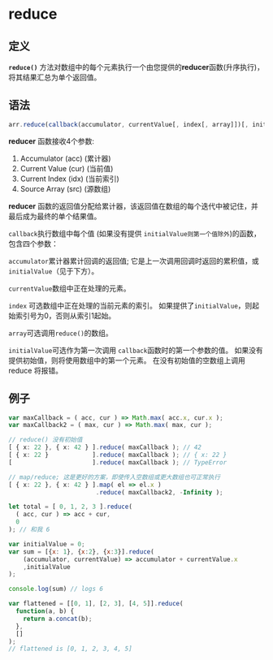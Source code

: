 # reduce

## 定义

**`reduce()`** 方法对数组中的每个元素执行一个由您提供的**reducer**函数\(升序执行\)，将其结果汇总为单个返回值。  


## 语法

```javascript
arr.reduce(callback(accumulator, currentValue[, index[, array]])[, initialValue])
```

**reducer** 函数接收4个参数:

1. Accumulator \(acc\) \(累计器\)
2. Current Value \(cur\) \(当前值\)
3. Current Index \(idx\) \(当前索引\)
4. Source Array \(src\) \(源数组\)

**reducer** 函数的返回值分配给累计器，该返回值在数组的每个迭代中被记住，并最后成为最终的单个结果值。

`callback`执行数组中每个值 \(如果没有提供 `initialValue则第一个值除外`\)的函数，包含四个参数：

`accumulator`累计器累计回调的返回值; 它是上一次调用回调时返回的累积值，或`initialValue`（见于下方）。

`currentValue`数组中正在处理的元素。

`index` 可选数组中正在处理的当前元素的索引。 如果提供了`initialValue`，则起始索引号为0，否则从索引1起始。

`array`可选调用`reduce()`的数组。

`initialValue`可选作为第一次调用 `callback`函数时的第一个参数的值。 如果没有提供初始值，则将使用数组中的第一个元素。 在没有初始值的空数组上调用 reduce 将报错。

## 例子

```typescript
var maxCallback = ( acc, cur ) => Math.max( acc.x, cur.x );
var maxCallback2 = ( max, cur ) => Math.max( max, cur );

// reduce() 没有初始值
[ { x: 22 }, { x: 42 } ].reduce( maxCallback ); // 42
[ { x: 22 }            ].reduce( maxCallback ); // { x: 22 }
[                      ].reduce( maxCallback ); // TypeError

// map/reduce; 这是更好的方案，即使传入空数组或更大数组也可正常执行
[ { x: 22 }, { x: 42 } ].map( el => el.x )
                        .reduce( maxCallback2, -Infinity );
```

```javascript
let total = [ 0, 1, 2, 3 ].reduce(
  ( acc, cur ) => acc + cur,
  0
); // 和我 6

var initialValue = 0;
var sum = [{x: 1}, {x:2}, {x:3}].reduce(
    (accumulator, currentValue) => accumulator + currentValue.x
    ,initialValue
);

console.log(sum) // logs 6
```

```javascript
var flattened = [[0, 1], [2, 3], [4, 5]].reduce(
  function(a, b) {
    return a.concat(b);
  },
  []
);
// flattened is [0, 1, 2, 3, 4, 5]
```



